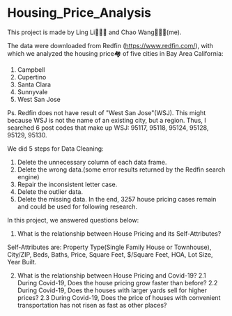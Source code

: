 # Housing_Price_Analysis

This project is made by Ling Li👩🏻‍🏫 and Chao Wang👩🏻‍🌾(me).

The data were downloaded from Redfin (https://www.redfin.com/), with which we analyzed the housing price🏘 of five cities in Bay Area California:
1. Campbell
2. Cupertino
3. Santa Clara
4. Sunnyvale
5. West San Jose

Ps. Redfin does not have result of "West San Jose"(WSJ). This might because WSJ is not the name of an existing city, but a region. Thus, I searched 6 post codes that make up WSJ: 95117, 95118, 95124, 95128, 95129, 95130.

We did 5 steps for Data Cleaning:
1. Delete the unnecessary column of each data frame.
2. Delete the wrong data.(some error results returned by the Redfin search engine)
3. Repair the inconsistent letter case.
4. Delete the outlier data.
5. Delete the missing data.
In the end, 3257 house pricing cases remain and could be used for following research.

In this project, we answered questions below:

1. What is the relationship between House Pricing and its Self-Attributes?

Self-Attributes are: Property Type(Single Family House or Townhouse), City/ZIP, Beds, Baths, Price, Square Feet, $/Square Feet, HOA, Lot Size, Year Built.

2. What is the relationship between House Pricing and Covid-19?
2.1 During Covid-19, Does the house pricing grow faster than before?
2.2 During Covid-19, Does the houses with larger yards sell for higher prices?
2.3 During Covid-19, Does the price of houses with convenient transportation has not risen as fast as other places?
